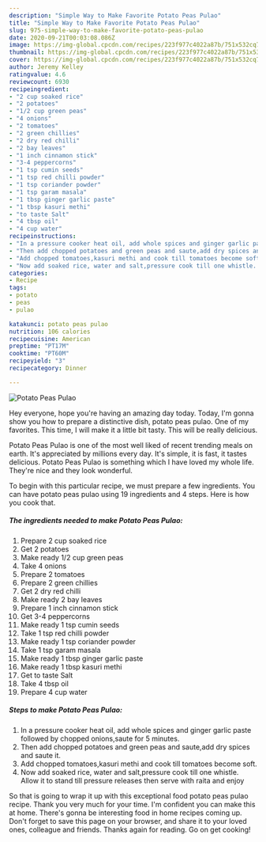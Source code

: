 ```yaml
---
description: "Simple Way to Make Favorite Potato Peas Pulao"
title: "Simple Way to Make Favorite Potato Peas Pulao"
slug: 975-simple-way-to-make-favorite-potato-peas-pulao
date: 2020-09-21T00:03:08.086Z
image: https://img-global.cpcdn.com/recipes/223f977c4022a87b/751x532cq70/potato-peas-pulao-recipe-main-photo.jpg
thumbnail: https://img-global.cpcdn.com/recipes/223f977c4022a87b/751x532cq70/potato-peas-pulao-recipe-main-photo.jpg
cover: https://img-global.cpcdn.com/recipes/223f977c4022a87b/751x532cq70/potato-peas-pulao-recipe-main-photo.jpg
author: Jeremy Kelley
ratingvalue: 4.6
reviewcount: 6930
recipeingredient:
- "2 cup soaked rice"
- "2 potatoes"
- "1/2 cup green peas"
- "4 onions"
- "2 tomatoes"
- "2 green chillies"
- "2 dry red chilli"
- "2 bay leaves"
- "1 inch cinnamon stick"
- "3-4 peppercorns"
- "1 tsp cumin seeds"
- "1 tsp red chilli powder"
- "1 tsp coriander powder"
- "1 tsp garam masala"
- "1 tbsp ginger garlic paste"
- "1 tbsp kasuri methi"
- "to taste Salt"
- "4 tbsp oil"
- "4 cup water"
recipeinstructions:
- "In a pressure cooker heat oil, add whole spices and ginger garlic paste followed by chopped onions,saute for 5 minutes."
- "Then add chopped potatoes and green peas and saute,add dry spices and saute it."
- "Add chopped tomatoes,kasuri methi and cook till tomatoes become soft."
- "Now add soaked rice, water and salt,pressure cook till one whistle. Allow it to stand till pressure releases then serve with raita and enjoy"
categories:
- Recipe
tags:
- potato
- peas
- pulao

katakunci: potato peas pulao 
nutrition: 106 calories
recipecuisine: American
preptime: "PT17M"
cooktime: "PT60M"
recipeyield: "3"
recipecategory: Dinner

---
```



![Potato Peas Pulao](https://img-global.cpcdn.com/recipes/223f977c4022a87b/751x532cq70/potato-peas-pulao-recipe-main-photo.jpg)

Hey everyone, hope you're having an amazing day today. Today, I'm gonna show you how to prepare a distinctive dish, potato peas pulao. One of my favorites. This time, I will make it a little bit tasty. This will be really delicious.



Potato Peas Pulao is one of the most well liked of recent trending meals on earth. It's appreciated by millions every day. It's simple, it is fast, it tastes delicious. Potato Peas Pulao is something which I have loved my whole life. They're nice and they look wonderful.


To begin with this particular recipe, we must prepare a few ingredients. You can have potato peas pulao using 19 ingredients and 4 steps. Here is how you cook that.

<!--inarticleads1-->

##### The ingredients needed to make Potato Peas Pulao:

1. Prepare 2 cup soaked rice
1. Get 2 potatoes
1. Make ready 1/2 cup green peas
1. Take 4 onions
1. Prepare 2 tomatoes
1. Prepare 2 green chillies
1. Get 2 dry red chilli
1. Make ready 2 bay leaves
1. Prepare 1 inch cinnamon stick
1. Get 3-4 peppercorns
1. Make ready 1 tsp cumin seeds
1. Take 1 tsp red chilli powder
1. Make ready 1 tsp coriander powder
1. Take 1 tsp garam masala
1. Make ready 1 tbsp ginger garlic paste
1. Make ready 1 tbsp kasuri methi
1. Get to taste Salt
1. Take 4 tbsp oil
1. Prepare 4 cup water




<!--inarticleads2-->

##### Steps to make Potato Peas Pulao:

1. In a pressure cooker heat oil, add whole spices and ginger garlic paste followed by chopped onions,saute for 5 minutes.
1. Then add chopped potatoes and green peas and saute,add dry spices and saute it.
1. Add chopped tomatoes,kasuri methi and cook till tomatoes become soft.
1. Now add soaked rice, water and salt,pressure cook till one whistle. Allow it to stand till pressure releases then serve with raita and enjoy




So that is going to wrap it up with this exceptional food potato peas pulao recipe. Thank you very much for your time. I'm confident you can make this at home. There's gonna be interesting food in home recipes coming up. Don't forget to save this page on your browser, and share it to your loved ones, colleague and friends. Thanks again for reading. Go on get cooking!
